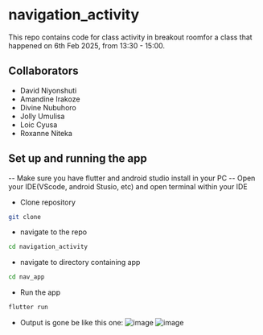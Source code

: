 # navigation_activity
This repo contains code for class activity in breakout roomfor a class that happened on 6th Feb 2025, from 13:30 - 15:00.
## Collaborators
- David Niyonshuti 
- Amandine Irakoze
- Divine Nubuhoro
- Jolly Umulisa
- Loic Cyusa
- Roxanne Niteka
## Set up and running the app
-- Make sure you have flutter and android studio install in your PC
-- Open your IDE(VScode, android Stusio, etc) and open terminal within your IDE
- Clone repository
```bash 
git clone 
```
- navigate to the repo
```bash
cd navigation_activity
```
- navigate to directory containing app
```bash
cd nav_app
```
- Run the app
```bash
flutter run
```
- Output is gone be like this one:
  ![image](https://github.com/user-attachments/assets/d48bbef9-7a8e-4543-94fd-be3626aa6345)
  ![image](https://github.com/user-attachments/assets/cacddea0-e017-4304-bcff-e300d4960f50)


